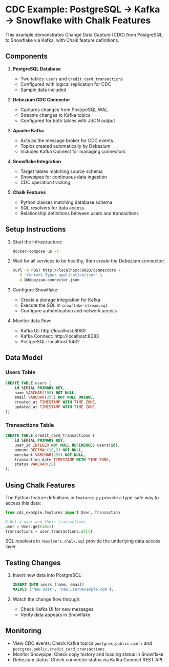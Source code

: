 # CDC Example: PostgreSQL → Kafka → Snowflake with Chalk Features

This example demonstrates Change Data Capture (CDC) from PostgreSQL to Snowflake via Kafka, with Chalk feature definitions.

## Components

1. **PostgreSQL Database**
   - Two tables: `users` and `credit_card_transactions`
   - Configured with logical replication for CDC
   - Sample data included

2. **Debezium CDC Connector**
   - Captures changes from PostgreSQL WAL
   - Streams changes to Kafka topics
   - Configured for both tables with JSON output

3. **Apache Kafka**
   - Acts as the message broker for CDC events
   - Topics created automatically by Debezium
   - Includes Kafka Connect for managing connectors

4. **Snowflake Integration**
   - Target tables matching source schema
   - Snowpipes for continuous data ingestion
   - CDC operation tracking

5. **Chalk Features**
   - Python classes matching database schema
   - SQL resolvers for data access
   - Relationship definitions between users and transactions

## Setup Instructions

1. Start the infrastructure:
   ```bash
   docker-compose up -d
   ```

2. Wait for all services to be healthy, then create the Debezium connector:
   ```bash
   curl -X POST http://localhost:8083/connectors \
     -H "Content-Type: application/json" \
     -d @debezium-connector.json
   ```

3. Configure Snowflake:
   - Create a storage integration for Kafka
   - Execute the SQL in `snowflake-stream.sql`
   - Configure authentication and network access

4. Monitor data flow:
   - Kafka UI: http://localhost:8080
   - Kafka Connect: http://localhost:8083
   - PostgreSQL: localhost:5432

## Data Model

### Users Table
```sql
CREATE TABLE users (
    id SERIAL PRIMARY KEY,
    name VARCHAR(100) NOT NULL,
    email VARCHAR(255) NOT NULL UNIQUE,
    created_at TIMESTAMP WITH TIME ZONE,
    updated_at TIMESTAMP WITH TIME ZONE
);
```

### Transactions Table
```sql
CREATE TABLE credit_card_transactions (
    id SERIAL PRIMARY KEY,
    user_id INTEGER NOT NULL REFERENCES users(id),
    amount DECIMAL(10,2) NOT NULL,
    merchant VARCHAR(255) NOT NULL,
    transaction_date TIMESTAMP WITH TIME ZONE,
    status VARCHAR(20)
);
```

## Using Chalk Features

The Python feature definitions in `features.py` provide a type-safe way to access this data:

```python
from cdc_example.features import User, Transaction

# Get a user and their transactions
user = User.get(id=1)
transactions = user.transactions.all()
```

SQL resolvers in `resolvers.chalk.sql` provide the underlying data access layer.

## Testing Changes

1. Insert new data into PostgreSQL:
   ```sql
   INSERT INTO users (name, email) 
   VALUES ('New User', 'new.user@example.com');
   ```

2. Watch the change flow through:
   - Check Kafka UI for new messages
   - Verify data appears in Snowflake

## Monitoring

- View CDC events: Check Kafka topics `postgres.public.users` and `postgres.public.credit_card_transactions`
- Monitor Snowpipe: Check copy history and loading status in Snowflake
- Debezium status: Check connector status via Kafka Connect REST API
